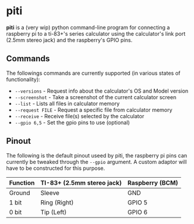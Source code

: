 # piti

**piti** is a (very wip) python command-line program for connecting a raspberry pi to a ti-83+'s series calculator using the calculator's link port (2.5mm stereo jack) and the raspberry's GPIO pins.

## Commands

The followings commands are currently supported (in various states of functionality):

* `--versions` - Request info about the calculator's OS and Model version
* `--screenshot` - Take a screenshot of the current calculator screen
* `--list` - Lists all files in calculator memory
* `--request FILE` - Request a specific file from calculator memory
* `--receive` - Receive file(s) selected by the calculator
* `--gpio 6,5` - Set the gpio pins to use (optional)

## Pinout

The following is the default pinout useed by piti, the raspberry pi pins can currently be tweaked through the `--gpio` argument. A custom adaptor will have to be constructed for this purpose.

Function | TI-83+ (2.5mm stereo jack) | Raspberry (BCM)|
---------|--------|-----------|
 Ground  | Sleeve |   GND     |
  1 bit  | Ring (Right)  |   GPIO 5  |
  0 bit  | Tip (Left)   |   GPIO 6  |
